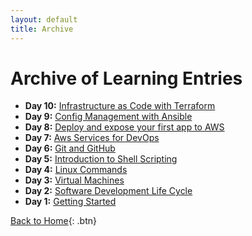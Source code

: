 ```yaml
---
layout: default
title: Archive
---
```


# Archive of Learning Entries

<div class="archive-list">
  <ul>
    <li><strong>Day 10:</strong> <a href="./logs/day-10.html">Infrastructure as Code with Terraform</a></li>
    <li><strong>Day 9:</strong> <a href="./logs/day-9.html">Config Management with Ansible</a></li>
    <li><strong>Day 8:</strong> <a href="./logs/day-8.html">Deploy and expose your first app to AWS</a></li>
    <li><strong>Day 7:</strong> <a href="./logs/day-7.html">Aws Services for DevOps</a></li>
    <li><strong>Day 6:</strong> <a href="./logs/day-6.html">Git and GitHub</a></li>
    <li><strong>Day 5:</strong> <a href="./logs/day-5.html">Introduction to Shell Scripting</a></li>
    <li><strong>Day 4:</strong> <a href="./logs/day-4.html">Linux Commands</a></li>
    <li><strong>Day 3:</strong> <a href="./logs/day-3.html">Virtual Machines</a></li>
    <li><strong>Day 2:</strong> <a href="./logs/day-2.html">Software Development Life Cycle</a></li>
    <li><strong>Day 1:</strong> <a href="./logs/day-1.html">Getting Started</a></li>
  </ul>
</div>

[Back to Home](./index.html){: .btn}